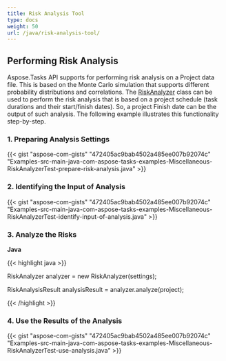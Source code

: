 ```yaml
---
title: Risk Analysis Tool
type: docs
weight: 50
url: /java/risk-analysis-tool/
---
```


## **Performing Risk Analysis**
Aspose.Tasks API supports for performing risk analysis on a Project data file. This is based on the Monte Carlo simulation that supports different probability distributions and correlations. The [RiskAnalyzer](http://www.aspose.com/api/java/tasks/com.aspose.tasks/classes/RiskAnalyzer) class can be used to perform the risk analysis that is based on a project schedule (task durations and their start/finish dates). So, a project Finish date can be the output of such analysis. The following example illustrates this functionality step-by-step.
### **1. Preparing Analysis Settings**
{{< gist "aspose-com-gists" "472405ac9bab4502a485ee007b92074c" "Examples-src-main-java-com-aspose-tasks-examples-Miscellaneous-RiskAnalyzerTest-prepare-risk-analysis.java" >}}
### **2. Identifying the Input of Analysis**
{{< gist "aspose-com-gists" "472405ac9bab4502a485ee007b92074c" "Examples-src-main-java-com-aspose-tasks-examples-Miscellaneous-RiskAnalyzerTest-identify-input-of-analysis.java" >}}
### **3. Analyze the Risks**
**Java**

{{< highlight java >}}

 RiskAnalyzer analyzer = new RiskAnalyzer(settings);

RiskAnalysisResult analysisResult = analyzer.analyze(project);

{{< /highlight >}}
### **4. Use the Results of the Analysis**
{{< gist "aspose-com-gists" "472405ac9bab4502a485ee007b92074c" "Examples-src-main-java-com-aspose-tasks-examples-Miscellaneous-RiskAnalyzerTest-use-analysis.java" >}}
